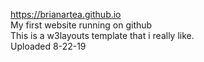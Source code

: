 https://brianartea.github.io<br>
My first website running on github<br>
This is a w3layouts template that i really like.<br>
Uploaded 8-22-19
